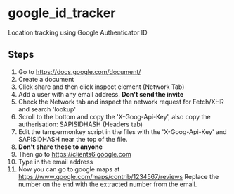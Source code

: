 # google_id_tracker
Location tracking using Google Authenticator ID


## Steps
1. Go to https://docs.google.com/document/
2. Create a document
3. Click share and then click inspect element (Network Tab)
4. Add a user with any email address. **Don't send the invite**
5. Check the Network tab and inspect the network request for Fetch/XHR and search 'lookup'
6. Scroll to the bottom and copy the 'X-Goog-Api-Key', also copy the autherisation: SAPISIDHASH (Headers tab)
7. Edit the tampermonkey script in the files with the 'X-Goog-Api-Key' and SAPISIDHASH near the top of the file.
8. **Don't share these to anyone**
9. Then go to https://clients6.google.com
10. Type in the email address
11. Now you can go to google maps at https://www.google.com/maps/contrib/1234567/reviews Replace the number on the end with the extracted number from the email.
